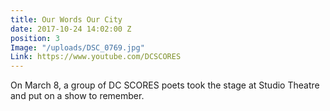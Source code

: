 ```yaml
---
title: Our Words Our City
date: 2017-10-24 14:02:00 Z
position: 3
Image: "/uploads/DSC_0769.jpg"
Link: https://www.youtube.com/DCSCORES
---
```


On March 8, a group of DC SCORES poets took the stage at Studio Theatre and put on a show to remember. 